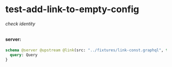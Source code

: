 # test-add-link-to-empty-config

###### check identity

#### server:

```graphql
schema @server @upstream @link(src: "../fixtures/link-const.graphql", type: Config) @link(src: "../fixtures/link-enum.graphql", type: Config) {
  query: Query
}
```

